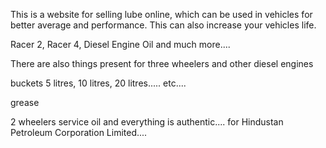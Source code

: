 This is a website for selling lube online, which can be used in vehicles for better average and performance. This can also increase your vehicles life.

Racer 2, Racer 4, Diesel Engine Oil and much more....

There are also things present for three wheelers and other diesel engines

buckets 5 litres, 10 litres, 20 litres..... etc....

grease

2 wheelers service oil and everything is authentic.... for Hindustan Petroleum Corporation Limited....
